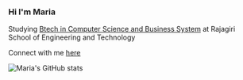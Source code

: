### Hi I'm Maria

Studying [Btech in Computer Science and Business System](https://info.tcs.com/rs/744-FUI-742/images/AY%2020-21%20-%20CSBS%20Curriculum%20-%207%20Sem%20Pattern%20180%20Credits.pdf) at Rajagiri School of Engineering and Technology

Connect with me [here](https://www.linkedin.com/in/maria-mangatt-47782825b/)

![Maria's GitHub stats](https://github-readme-stats.vercel.app/api?username=mariamangatt&show_icons=true&theme=radical)





